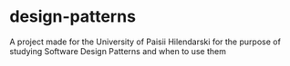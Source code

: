 # design-patterns
A project made for the University of Paisii Hilendarski for the purpose of studying Software Design Patterns and when to use them
